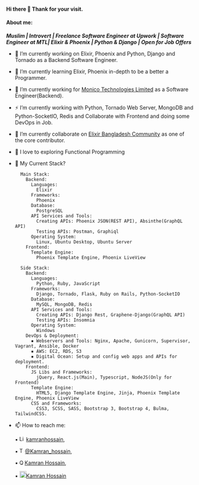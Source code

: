 #### Hi there 👋 Thank for your visit.

<!--
**kamranhossain/kamranhossain** is a ✨ _special_ ✨ repository because its `README.md` (this file) appears on your GitHub profile.

Here are some ideas to get you started:
-->

#### About me:

**_Muslim | Introvert | Freelance Software Engineer at Upwork | Software Engineer at MTL| Elixir & Phoenix | Python & Django | Open for Job Offers_**

- 🔭 I’m currently working on Elixir, Phoenix and Python, Django and Tornado as a Backend Software Engineer.
- 🌱 I’m currently learning Elixir, Phoenix in-depth to be a better a Programmer.
- 🌁 I’m currently working for [Monico Technologies Limited](http://www.monicotechnologies.com) as a Software Engineer(Backend).
- ⚡ I’m currently working with Python, Tornado Web Server, MongoDB and Python-SocketIO, Redis and Collaborate with Frontend and doing some DevOps in Job.
- 👯 I’m currently collaborate on [Elixir Bangladesh Community](https://github.com/ElixirBangladesh) as one of the core contributor.
- :heartbeat: I love to exploring Functional Programming
- 🤔 My Current Stack?

  ```
    Main Stack:
      Backend:
        Languages:
          Elixir
        Frameworks:
          Phoenix
        Database:
          PostgreSQL
        API Services and Tools:
          Creating APIs: Phoenix JSON(REST API), Absinthe(GraphQL API)
          Testing APIs: Postman, Graphiql
        Operating System:
          Linux, Ubuntu Desktop, Ubuntu Server
      Frontend:
        Template Engine:
          Phoenix Template Engine, Phoenix LiveView

    Side Stack:
      Backend:
        Languages:
          Python, Ruby, JavaScript
        Frameworks:
          Django, Tornado, Flask, Ruby on Rails, Python-SocketIO
        Database:
          MySQL, MongoDB, Redis
        API Services and Tools:
          Creating APIs: Django Rest, Graphene-Django(GraphQL API)
          Testing APIs: Insomnia
        Operating System:
          Windows
      DevOps & Deployment:
        ▪ Webservers and Tools: Nginx, Apache, Gunicorn, Supervisor, Vagrant, Ansible, Docker
        ▪ AWS: EC2, RDS, S3
        ▪ Digital Ocean: Setup and config web apps and APIs for deployment.
      Frontend:
        JS Libs and Frameworks:
          jQuery, React.js(Main), Typescript, NodeJS(Only for Frontend)
        Template Engine:
          HTML5, Django Template Engine, Jinja, Phoenix Template Engine, Phoenix LiveView
        CSS and Frameworks:
          CSS3, SCSS, SASS, Bootstrap 3, Bootstrap 4, Bulma, TailwindCSS.
  ```

- 📫 How to reach me:

  ▪ <img src="https://image.flaticon.com/icons/svg/174/174857.svg" alt="LinkedIn Profile: " width="14" height="15"/> [kamranhossain](https://www.linkedin.com/in/kamran-hossain),

  ▪ <img src="https://upload.wikimedia.org/wikipedia/fr/thumb/c/c8/Twitter_Bird.svg/1259px-Twitter_Bird.svg.png" alt="Twitter Profile: " width="15" height="15"/>[@Kamran_hossain](https://twitter.com/Kamran_hossain),

  ▪ <img src="https://image.flaticon.com/icons/svg/174/174865.svg" alt="Quora Profile: " width="14" height="14"/>[Kamran Hossain](https://www.quora.com/profile/Kamran-Hossain-7),

  ▪ <img src="https://cdn.sstatic.net/Sites/stackoverflow/company/img/logos/so/so-icon.png?v=c78bd457575a" alt="StackOverflow Profile: " width="18" height="18"/>[Kamran Hossain](https://stackoverflow.com/users/7554363/kamran-hossain)
